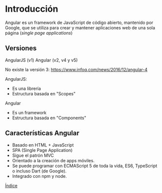 # Introducción

Angular es un framework de JavaScript de código abierto, mantenido por Google, que se utiliza para crear y mantener aplicaciones web de una sola página (*single page applications*)

## Versiones

AngularJS (v1)
Angular (v2, v4 y v5)

No existe la versión 3: https://www.infoq.com/news/2016/12/angular-4

AngularJS:
- Es una librería
- Estructura basada en "Scopes"

Angular
- Es un framework
- Estructura basada en "Components"

## Características Angular

- Basado en HTML + JavaScript
- SPA (Single Page Application)
- Sigue el patrón MVC
- Orientado a la creación de apps móviles.
- Se puede programar con ECMAScript 5 de toda la vida, ES6, TypeScript o incluso Dart (de Google).
- Integrado con npm y node.


[Índice](index.md)
